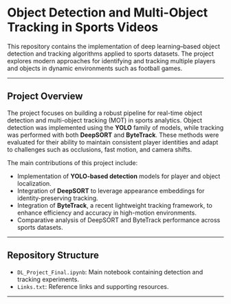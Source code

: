 # Object Detection and Multi-Object Tracking in Sports Videos

This repository contains the implementation of deep learning–based object detection and tracking algorithms applied to sports datasets. The project explores modern approaches for identifying and tracking multiple players and objects in dynamic environments such as football games.

---

## Project Overview

The project focuses on building a robust pipeline for real-time object detection and multi-object tracking (MOT) in sports analytics. Object detection was implemented using the **YOLO** family of models, while tracking was performed with both **DeepSORT** and **ByteTrack**. These methods were evaluated for their ability to maintain consistent player identities and adapt to challenges such as occlusions, fast motion, and camera shifts.

The main contributions of this project include:

- Implementation of **YOLO-based detection** models for player and object localization.  
- Integration of **DeepSORT** to leverage appearance embeddings for identity-preserving tracking.  
- Integration of **ByteTrack**, a recent lightweight tracking framework, to enhance efficiency and accuracy in high-motion environments.  
- Comparative analysis of DeepSORT and ByteTrack performance across sports datasets.  

---

## Repository Structure

- `DL_Project_Final.ipynb`: Main notebook containing detection and tracking experiments.  
- `Links.txt`: Reference links and supporting resources. 

---
